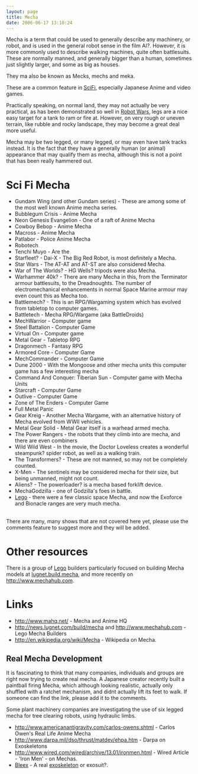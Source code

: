 ```yaml
---
layout: page
title: Mecha
date: 2006-06-17 13:10:24
---
```

<p>Mecha is a term that could be used to generally describe any machinery, or robot, and is used in the general robot sense in the film AI<a class="wiki wikinew for-review" title="Create page: AI Movie">?</a>. However, it is more commonly used to describe walking machines, quite often battlesuits. These are normally manned, and generally bigger than a human, sometimes just slightly larger, and some as big as houses.
</p>
<p>They ma also be known as Mecks, mechs and meka.
</p>
<p>These are a common feature in <a class="wiki" href="/wiki/scifi.html" title="scifi">SciFi</a>, especially Japanese Anime and video games.
</p>
<p>Practically speaking, on normal land, they may not actually be very practical, as has been demonstrated so well in <a class="wiki" href="/wiki/robot_wars.html" title="The british robot smashing TV series.">Robot Wars</a>, legs are a nice easy target for a tank to ram or fire at. However, on very rough or uneven terrain, like rubble and rocky landscape, they may become a great deal more useful.
</p>
<p>Mecha may be two legged, or many legged, or may even have tank tracks instead. It is the fact that they have a generally human (or animal) appearance that may qualify them as mecha, although this is not a point that has been really hammered out.
</p>
<h1  id="Sci_Fi_Mecha">Sci Fi Mecha</h1>
<p>
</p>
<ul><li> Gundam Wing (and other Gundam series) - These are among some of the most well known Anime mecha series.
</li><li> Bubblegum Crisis - Anime Mecha
</li><li> Neon Genesis Evangelion - One of a raft of Anime Mecha
</li><li> Cowboy Bebop - Anime Mecha
</li><li> Macross - Anime Mecha
</li><li> Patlabor - Police Anime Mecha
</li><li> Robotech
</li><li> Tenchi Muyo - Are the
</li><li> Starfleet<a class="wiki wikinew for-review" title="Create page: Starfleet">?</a> - Dai-X - The Big Red Robot, is most definitely a Mecha.
</li><li> Star Wars - The AT-AT and AT-ST are also considered Mecha.
</li><li> War of The Worlds<a class="wiki wikinew for-review" title="Create page: War of The Worlds">?</a> - HG Wells<a class="wiki wikinew for-review" title="Create page: HG Wells">?</a> tripods were also Mecha.
</li><li> Warhammer 40k<a class="wiki wikinew for-review" title="Create page: Warhammer 40k">?</a> - There are many Mecha in this, from the Terminator armour battlesuits, to the Dreadnoughts. The number of electromechanical enhancements in normal Space Marine armour may even count this as Mecha too.
</li><li> Battlemech<a class="wiki wikinew for-review" title="Create page: Battlemech">?</a> - This is an RPG/Wargaming system which has evolved from tabletop to computer games.
</li><li> Battletech - Mecha RPG/Wargame (aka BattleDroids)
</li><li> MechWarrior - Computer game
</li><li> Steel Battalion - Computer Game
</li><li> Virtual On - Computer game
</li><li> Metal Gear - Tabletop RPG
</li><li> Dragonmech - Fantasy RPG
</li><li> Armored Core - Computer Game
</li><li> MechCommander - Computer Game
</li><li> Dune 2000 - With the Mongoose and other mecha units this computer game has a few interesting mecha
</li><li> Command And Conquer: Tiberian Sun - Computer game with Mecha Units
</li><li> Starcraft - Computer Game
</li><li> Outlive - Computer Game
</li><li> Zone of The Enders - Computer Game
</li><li> Full Metal Panic
</li><li> Gear Kreig - Another Mecha Wargame, with an alternative history of Mecha evolved from WWII vehicles.
</li><li> Metal Gear Solid - Metal Gear itself is a warhead armed mecha.
</li><li> The Power Rangers - the robots that they climb into are mecha, and there are even combiners
</li><li> Wild Wild West - In the movie, the Doctor Loveless creates a wonderful steampunk<a class="wiki wikinew for-review" title="Create page: steampunk">?</a> spider robot, as well as a walking train.
</li><li> The Transformers<a class="wiki wikinew for-review" title="Create page: The Transformers">?</a> - These are not manned, so may not be completely counted.
</li><li> X-Men - The sentinels may be considered mecha for their size, but being unmanned, might not count.
</li><li> Aliens<a class="wiki wikinew for-review" title="Create page: Aliens">?</a> - The powerloader<a class="wiki wikinew for-review" title="Create page: powerloader">?</a> is a mecha based forklift device.
</li><li> MechaGodzilla - one of Godzilla's foes in battle.
</li><li> <a class="wiki" href="/wiki/lego.html" title="The best known construction toy">Lego</a> - there were a few classic space Mecha, and now the Exoforce and Bionacle ranges are very much mecha.
</li></ul><p>
<br/>There are many, many shows that are not covered here yet, please use the comments feature to suggest more and they will be added.
</p>
<h1  id="Other_resources">Other resources</h1>
<p>There is a group of <a class="wiki" href="/wiki/lego.html" title="The best known construction toy">Lego</a> builders particularly focused on building Mecha models at <a  href="http://news.lugnet.com/build/mecha" rel="external" target="_blank">lugnet.build.mecha</a>, and more recently on <a  href="http://www.mechahub.com" rel="external" target="_blank">http://www.mechahub.com</a>.
</p>
<h1  id="Links">Links</h1>
<ul><li> <a  href="http://www.mahq.net/" rel="external" target="_blank">http://www.mahq.net/</a> - Mecha and Anime HQ
</li><li> <a  href="http://news.lugnet.com/build/mecha" rel="external" target="_blank">http://news.lugnet.com/build/mecha</a> and <a  href="http://www.mechahub.com" rel="external" target="_blank">http://www.mechahub.com</a> - Lego Mecha Builders
</li><li> <a  href="http://en.wikipedia.org/wiki/Mecha" rel="external" target="_blank">http://en.wikipedia.org/wiki/Mecha</a> - Wikipedia on Mecha.
</li></ul><h2  id="Real_Mecha_Development">Real Mecha Development</h2>
<p>It is fascinating to think that many companies, individuals and groups are right now trying to create real mecha. A Japanese creator recently built a paintball firing Mecha, which although looking realistic, actually only shuffled with a ratchet mechanism, and didnt actually lift its feet to walk. If someone can find the link, please add it to the comments.
</p>
<p>Some plant machinery companies are investigating the use of six legged mecha for tree clearing robots, using hydraulic limbs.
</p>
<ul><li> <a  href="http://www.americanantigravity.com/carlos-owens.shtml" rel="external" target="_blank">http://www.americanantigravity.com/carlos-owens.shtml</a> - Carlos Owen's Real Life Anime Mecha
</li><li> <a  href="http://www.darpa.mil/dso/thrust/matdev/ehpa.htm" rel="external" target="_blank">http://www.darpa.mil/dso/thrust/matdev/ehpa.htm</a> - Darpa on Exoskeletons
</li><li> <a  href="http://www.wired.com/wired/archive/13.01/ironmen.html" rel="external" target="_blank">http://www.wired.com/wired/archive/13.01/ironmen.html</a> - Wired Article - 'Iron Men' - on Mechas.
</li><li> <a class="wiki" href="/wiki/bleex.html" title="Bleex">Bleex</a> - A real <a class="wiki" href="/wiki/exoskeleton.html" title="A device/vehical worn to enhance human abilities">exoskeleton</a> or exosuit<a class="wiki wikinew for-review" title="Create page: exosuit">?</a>.
</li></ul>